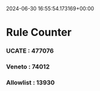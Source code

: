 2024-06-30 16:55:54.173169+00:00
# Rule Counter 
 ### UCATE : 477076

 ### Veneto : 74012

 ### Allowlist : 13930